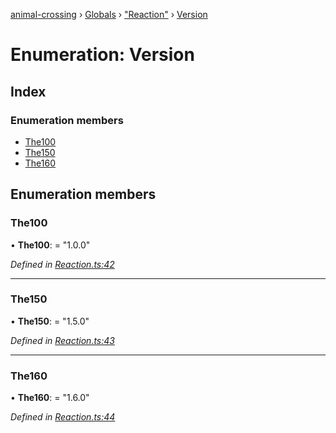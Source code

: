 [animal-crossing](../README.md) › [Globals](../globals.md) › ["Reaction"](../modules/_reaction_.md) › [Version](_reaction_.version.md)

# Enumeration: Version

## Index

### Enumeration members

* [The100](_reaction_.version.md#the100)
* [The150](_reaction_.version.md#the150)
* [The160](_reaction_.version.md#the160)

## Enumeration members

###  The100

• **The100**: = "1.0.0"

*Defined in [Reaction.ts:42](https://github.com/Norviah/animal-crossing/blob/7dc871b/module/types/Reaction.ts#L42)*

___

###  The150

• **The150**: = "1.5.0"

*Defined in [Reaction.ts:43](https://github.com/Norviah/animal-crossing/blob/7dc871b/module/types/Reaction.ts#L43)*

___

###  The160

• **The160**: = "1.6.0"

*Defined in [Reaction.ts:44](https://github.com/Norviah/animal-crossing/blob/7dc871b/module/types/Reaction.ts#L44)*
